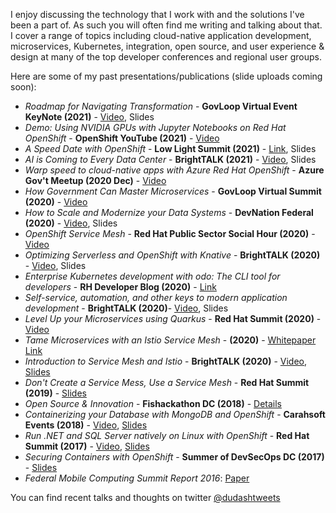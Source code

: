 I enjoy discussing the technology that I work with and the solutions I've been a part of.
As such you will often find me writing and talking about that. I cover a range of topics including cloud-native application development, microservices, Kubernetes, integration, open source, and user experience & design at many of the top developer conferences and regional user groups.

Here are some of my past presentations/publications (slide uploads coming soon):
* *Roadmap for Navigating Transformation* - **GovLoop Virtual Event KeyNote (2021)** - [Video](https://go.govloop.com/transformation-roadmap.html), Slides
* *Demo: Using NVIDIA GPUs with Jupyter Notebooks on Red Hat OpenShift* - **OpenShift YouTube (2021)** - [Video](https://www.youtube.com/watch?v=Pm29sQhH3fI&t=2s)
* *A Speed Date with OpenShift* - **Low Light Summit (2021)** - [Link](https://www.ncsi.com/event/lowlight/presenters/redhat/), Slides
* *AI is Coming to Every Data Center* - **BrightTALK (2021)** - [Video](https://www.brighttalk.com/webcast/10415/466836), Slides
* *Warp speed to cloud-native apps with Azure Red Hat OpenShift* - **Azure Gov't Meetup (2020 Dec)** - [Video](https://www.meetup.com/DCAzureGov/events/270066053/)
* *How Government Can Master Microservices* - **GovLoop Virtual Summit (2020)** - [Video](https://go.govloop.com/gov-tech-trends-2021)
* *How to Scale and Modernize your Data Systems* - **DevNation Federal (2020)** - [Video](https://www.brighttalk.com/webcast/18381/437018), Slides
* *OpenShift Service Mesh* - **Red Hat Public Sector Social Hour (2020)** - [Video](https://www.brighttalk.com/webcast/16623/427738)
* *Optimizing Serverless and OpenShift with Knative* - **BrightTALK (2020)** - [Video](https://www.brighttalk.com/webcast/16623/432634), Slides
* *Enterprise Kubernetes development with odo: The CLI tool for developers* - **RH Developer Blog (2020)** - [Link](https://developers.redhat.com/blog/2020/06/16/enterprise-kubernetes-development-with-odo-the-cli-tool-for-developers#)
* *Self-service, automation, and other keys to modern application development* - **BrightTALK (2020)**- [Video](https://www.brighttalk.com/webcast/16623/418677), Slides
* *Level Up your Microservices using Quarkus* - **Red Hat Summit (2020)** - [Video](https://youtu.be/Wz9bpT3cjvs)
* *Tame Microservices with an Istio Service Mesh* - **(2020)** - [Whitepaper Link](https://www.redhat.com/en/resources/tame-microservices-istio-service-mesh-overview)
* *Introduction to Service Mesh and Istio* - **BrightTALK (2020)** - [Video](https://www.brighttalk.com/webcast/16623/408664), [Slides](./presentations/IntroductionToIstioAndServiceMesh.pdf)
* *Don't Create a Service Mess, Use a Service Mesh* - **Red Hat Summit (2019)** - [Slides](./presentations/DUDASH-ServiceMeshSummit2019.pdf)
* *Open Source & Innovation* - **Fishackathon DC (2018)** - [Details](https://fishackathon.co/past-runs)
* *Containerizing your Database with MongoDB and OpenShift* - **Carahsoft Events (2018)** - [Video](https://carahevents.carahsoft.com/Event/Details/76133-govevents), [Slides](./presentations/ContainerizingyourDatabasewithMongoDBandOpenShift.pdf)
* *Run .NET and SQL Server natively on Linux with OpenShift* - **Red Hat Summit (2017)** - [Video](https://www.youtube.com/watch?v=xrC7IqOfpWQ), [Slides](./presentations/Summit2017-dotNETandSQLServeronLinux.pdf)
* *Securing Containers with OpenShift* - **Summer of DevSecOps DC (2017)** - [Slides](./presentations/DCEvent-ContainerSecuritywithOpenShift.pdf)
* *Federal Mobile Computing Summit Report 2016*: [Paper](https://atarc.org/wp-content/uploads/2019/01/2016-10-ATARC-Federal-Mobile-Summit-White-Paper.pdf)

You can find recent talks and thoughts on twitter <a href="https://twitter.com/dudashtweets">@dudashtweets</a>
